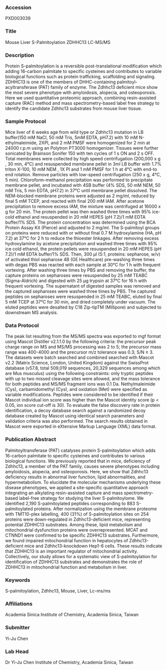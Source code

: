 ### Accession
PXD003039

### Title
Mouse Liver S-Palmitoylation ZDHHC13 LC-MS/MS

### Description
Protein S-palmitoylation is a reversible post-translational modification which adding 16-carbon palmitate to specific cysteines and contributes to variable biological functions such as protein trafficking, scaffolding and signaling. ZDHHC13 is one of the members of DHHC-containing palmitoyl-acyltransferase (PAT) family of enzyme. The Zdhhc13 deficient mice show the most severe phenotype with amyloidosis, alopecia, and osteoporosis. Here we used quantitative proteomic approach, combining resin-assisted capture (RAC) method and mass spectrometry-based label free strategy to identify the candidate Zdhhc13 substrates from mouse liver tissue.

### Sample Protocol
Mice liver of 6 weeks age from wild type or Zdhhc13 mutation in LB buffer(150 mM NaCl, 50 mM Tris, 5mM EDTA, pH7.2) with 10 mM N-ethylmaleimide, 2XPI, and 2 mM PMSF were homogenized for 2 min at 24000 r.p.m using an Polytron PT3000 homogenizer. Tissues were further sonicated by Brainson Sonifer 150 with ten cycles of 1 s ON and 2 s OFF. Total membranes were collected by high speed centrifugation (200,000 x g , 30 min, 4°C) and resuspended membrane pellet in 3ml LB buffer with 1.7% triton X-100, 10 mM NEM , 1X PI and 1 mM PMSF for 1 h at 4°C with end-to end rotation. Remove particles with low-speed centrifugation (250 x g, 4°C, 5 min). Chloroform-methanol precipitation was performed to precipitate membrane pellet, and incubated with 4SB buffer (4% SDS, 50 mM NEM, 50 mM Tris, 5 min EDTA, pH7.2) in 37°C until membrane pellet dissolved. The NEM-blocked membrane proteins were adjusted as 2 mg/ml, reduced by final 5 mM TCEP, and reacted with final 200 mM IAM. After acetone precipitation to remove excess IAM, the mixture was centrifuged at 16000 x g for 20 min. The protein pellet was then washed three times with 95% ice-cold ethanol and resuspended in 20 mM HEPES (pH 7.2)/1 mM EDTA buffer/1% SDS. The protein concentration was determined using the BCA Protein Assay Kit (Pierce) and adjusted to 2 mg/ml. The S-palmitoyl groups on proteins were reduced with or without final 0.7 M hydroxylamine (HA, pH 7.2) at 37°C for 2 h to reduce the thioester linkages. After removing excess hydroxylamine by acetone precipitation and washed three times with 95% ice cold ethanol, the protein pellets were resuspended in 20 mM HEPES (pH 7.2)/1 mM EDTA buffer/1% SDS. Then, 300 μl (5:1, proteins: sepharose, w/v) of activated thiol sepharose 4B (GE Healthcare) pre-washing three times with degas PBS was reacted with each sample at 30°C for 1 h with frequent vortexing. After washing three times by PBS and removing the buffer, the capture proteins on sepharoses were resuspended by 25 mM TEABC (Sigma-Aldrich) and digested with 25 μg trypsin at 37°C for 16 h with frequent vortexing. The supernatant of digested samples was removed and the captured sepharoses were washed three times by PBS. The captured peptides on sepharoses were resuspended in 25 mM TEABC, eluted by final 5 mM TCEP at 37℃ for 30 min, and dried completely under vacuum. The eluted peptides were desalted by C18 Zip-tipTM (Millipore) and subjected to downstream MS analysis.

### Data Protocol
The peak list resulting from the MS/MS spectra was exported to mgf format using Mascot Distiller v2.1.1.0 by the following criteria: the precursor peak charge range on MS and MS/MS processing was 2 to 5; the precursor mass range was 400-4000 and the precursor m/z tolerance was 0.3; S/N ≥ 3. The datasets were batch searched and combined searched with Mascot v2.2 (Matrix Science, London, United Kingdom) against the SwissProt database (v57.8, total 509,019 sequences, 20,329 sequences among which are Mus musculus) using the following constraints: only tryptic peptides with up to two missed cleavage sites were allowed, and the mass tolerance for both peptides and MS/MS fragment ions was 0.1 Da. Nethylmaleimide (Cys), carbamidomethyl (Cys), and oxidation (Met) were specified as variable modifications. Peptides were considered to be identified if their Mascot individual ion score was higher than the Mascot identity score (p < 0.05, ion score cut-off is 30). To evaluate the false discovery rate in protein identification, a decoy database search against a randomized decoy database created by Mascot using identical search parameters and validation criteria was also performed. The search results obtained in Mascot were exported in eXtensive Markup Language (XML) data format.

### Publication Abstract
Palmitoyltransferase (PAT) catalyses protein S-palmitoylation which adds 16-carbon palmitate to specific cysteines and contributes to various biological functions. We previously reported that in mice, deficiency of Zdhhc13, a member of the PAT family, causes severe phenotypes including amyloidosis, alopecia, and osteoporosis. Here, we show that Zdhhc13 deficiency results in abnormal liver function, lipid abnormalities, and hypermetabolism. To elucidate the molecular mechanisms underlying these disease phenotypes, we applied a site-specific quantitative approach integrating an alkylating resin-assisted capture and mass spectrometry-based label-free strategy for studying the liver S-palmitoylome. We identified 2,190 S-palmitoylated peptides corresponding to 883 S-palmitoylated proteins. After normalization using the membrane proteome with TMT10-plex labelling, 400 (31%) of S-palmitoylation sites on 254 proteins were down-regulated in Zdhhc13-deficient mice, representing potential ZDHHC13 substrates. Among these, lipid metabolism and mitochondrial dysfunction proteins were overrepresented. MCAT and CTNND1 were confirmed to be specific ZDHHC13 substrates. Furthermore, we found impaired mitochondrial function in hepatocytes of Zdhhc13-deficient mice and Zdhhc13-knockdown Hep1-6 cells. These results indicate that ZDHHC13 is an important regulator of mitochondrial activity. Collectively, our study allows for a systematic view of S-palmitoylation for identification of ZDHHC13 substrates and demonstrates the role of ZDHHC13 in mitochondrial function and metabolism in liver.

### Keywords
S-palmitoylation, Zdhhc13, Mouse, Liver, Lc-ms/ms

### Affiliations
Academia Sinica
Institute of Chemistry, Academia Sinica, Taiwan

### Submitter
Yi-Ju Chen

### Lab Head
Dr Yi-Ju Chen
Institute of Chemistry, Academia Sinica, Taiwan


